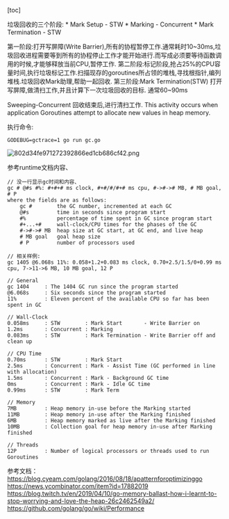 [toc]

垃圾回收的三个阶段:
    * Mark Setup - STW
    * Marking - Concurrent
    * Mark Termination - STW
  
第一阶段:打开写屏障(Write Barrier),所有的协程暂停工作.通常耗时10~30ms,垃圾回收进程需要等到所有的协程停止工作才能开始进行.而写成必须要等待函数调用的时候,才能够释放当前CPU,暂停工作.
第二阶段:标记阶段,抢占25%的CPU容量时间,执行垃圾标记工作.扫描现存的goroutines所占领的堆栈,寻找根指针,编列堆栈.垃圾回收Mark助理,帮助一起回收.
第三阶段:Mark Termination(STW)
打开写屏障,做清扫工作,并且计算下一次垃圾回收的目标. 通常60~90ms

Sweeping-Concurrent 回收结束后,进行清扫工作. This activity occurs when application Goroutines attempt to allocate new values in heap memory. 


执行命令:
```
GODEBUG=gctrace=1 go run gc.go
```

![802d34fe971272392866ed1cb686cf42.png](evernotecid://59662A07-E013-4AF5-8108-505FA4B3C4B4/appyinxiangcom/2475354/ENResource/p2084)


参考runtime文档内容、

```
// 没一行显示gc时间和内容、
gc # @#s #%: #+#+# ms clock, #+#/#/#+# ms cpu, #->#-># MB, # MB goal, # P
where the fields are as follows:
	gc #        the GC number, incremented at each GC
	@#s         time in seconds since program start
	#%          percentage of time spent in GC since program start
	#+...+#     wall-clock/CPU times for the phases of the GC
	#->#-># MB  heap size at GC start, at GC end, and live heap
	# MB goal   goal heap size
	# P         number of processors used

// 相关样例:
gc 1405 @6.068s 11%: 0.058+1.2+0.083 ms clock, 0.70+2.5/1.5/0+0.99 ms cpu, 7->11->6 MB, 10 MB goal, 12 P

// General
gc 1404     : The 1404 GC run since the program started
@6.068s     : Six seconds since the program started
11%         : Eleven percent of the available CPU so far has been spent in GC

// Wall-Clock
0.058ms     : STW        : Mark Start       - Write Barrier on
1.2ms       : Concurrent : Marking
0.083ms     : STW        : Mark Termination - Write Barrier off and clean up

// CPU Time
0.70ms      : STW        : Mark Start
2.5ms       : Concurrent : Mark - Assist Time (GC performed in line with allocation)
1.5ms       : Concurrent : Mark - Background GC time
0ms         : Concurrent : Mark - Idle GC time
0.99ms      : STW        : Mark Term

// Memory
7MB         : Heap memory in-use before the Marking started
11MB        : Heap memory in-use after the Marking finished
6MB         : Heap memory marked as live after the Marking finished
10MB        : Collection goal for heap memory in-use after Marking finished

// Threads
12P         : Number of logical processors or threads used to run Goroutines

 ```
 
 参考文档：
 https://blog.cyeam.com/golang/2016/08/18/apatternforoptimizinggo
 https://news.ycombinator.com/item?id=17882019
 https://blog.twitch.tv/en/2019/04/10/go-memory-ballast-how-i-learnt-to-stop-worrying-and-love-the-heap-26c2462549a2/
 https://github.com/golang/go/wiki/Performance